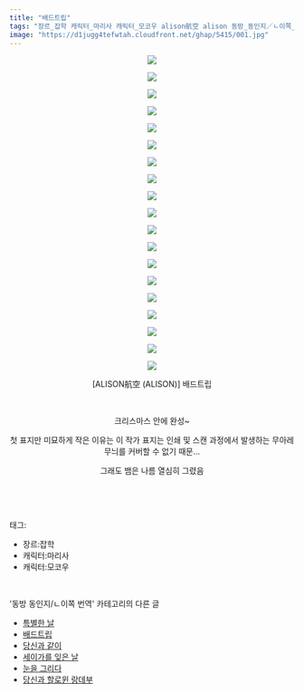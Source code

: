 ```yaml
---
title: "배드트립"
tags: "장르_잡학 캐릭터_마리사 캐릭터_모코우 alison航空 alison 동방_동인지／ㄴ이쪽_번역"
image: "https://d1jugg4tefwtah.cloudfront.net/ghap/5415/001.jpg"
---
```

<div class="article">
<p style="text-align: center; clear: none; float: none;"><img src="{{ site.imgserver11 }}/ghap/5415/001.jpg"/></p>
<p style="text-align: center; clear: none; float: none;"><img src="{{ site.imgserver11 }}/ghap/5415/002.jpg"/></p>
<p style="text-align: center; clear: none; float: none;"><img src="{{ site.imgserver11 }}/ghap/5415/003.jpg"/></p>
<p style="text-align: center; clear: none; float: none;"><img src="{{ site.imgserver11 }}/ghap/5415/004.jpg"/></p>
<p style="text-align: center; clear: none; float: none;"><img src="{{ site.imgserver11 }}/ghap/5415/005.jpg"/></p>
<p style="text-align: center; clear: none; float: none;"><img src="{{ site.imgserver11 }}/ghap/5415/006.jpg"/></p>
<p style="text-align: center; clear: none; float: none;"><img src="{{ site.imgserver11 }}/ghap/5415/007.jpg"/></p>
<p style="text-align: center; clear: none; float: none;"><img src="{{ site.imgserver11 }}/ghap/5415/008.jpg"/></p>
<p style="text-align: center; clear: none; float: none;"><img src="{{ site.imgserver11 }}/ghap/5415/009.jpg"/></p>
<p style="text-align: center; clear: none; float: none;"><img src="{{ site.imgserver11 }}/ghap/5415/010.jpg"/></p>
<p style="text-align: center; clear: none; float: none;"><img src="{{ site.imgserver11 }}/ghap/5415/011.jpg"/></p>
<p style="text-align: center; clear: none; float: none;"><img src="{{ site.imgserver11 }}/ghap/5415/012.jpg"/></p>
<p style="text-align: center; clear: none; float: none;"><img src="{{ site.imgserver11 }}/ghap/5415/013.jpg"/></p>
<p style="text-align: center; clear: none; float: none;"><img src="{{ site.imgserver11 }}/ghap/5415/014.jpg"/></p>
<p style="text-align: center; clear: none; float: none;"><img src="{{ site.imgserver11 }}/ghap/5415/015.jpg"/></p>
<p style="text-align: center; clear: none; float: none;"><img src="{{ site.imgserver11 }}/ghap/5415/016.jpg"/></p>
<p style="text-align: center; clear: none; float: none;"><img src="{{ site.imgserver11 }}/ghap/5415/017.jpg"/></p>
<p style="text-align: center; clear: none; float: none;"><img src="{{ site.imgserver11 }}/ghap/5415/018.jpg"/></p>
<p style="text-align: center; clear: none; float: none;"><img src="{{ site.imgserver11 }}/ghap/5415/019.jpg"/></p>
<p style="text-align: center; clear: none; float: none;">[ALISON航空 (ALISON)] 배드트립</p>
<p style="text-align: center; clear: none; float: none;"><br/></p>
<p style="text-align: center; clear: none; float: none;">크리스마스 안에 완성~</p>
<p style="text-align: center; clear: none; float: none;">첫 표지만 미묘하게 작은 이유는 이 작가 표지는 인쇄 및 스캔 과정에서 발생하는 무아레 무늬를 커버할 수 없기 때문...</p>
<p style="text-align: center; clear: none; float: none;">그래도 뱀은 나름 열심히 그렸음</p>
<p><br/></p>
</div><br/>
<div class="tagTrail">
<p>태그: </p>
<ul>
<li>장르:잡학</li>
<li>캐릭터:마리사</li>
<li>캐릭터:모코우</li>
</ul>
</div><br/>
<div class="another">
<p>'동방 동인지/ㄴ이쪽 번역' 카테고리의 다른 글</p>
<ul>
<li><a href="/ghap_5456">특별한 날</a></li>
<li><a href="/ghap_5415">배드트립</a></li>
<li><a href="/ghap_5396">당신과 같이</a></li>
<li><a href="/ghap_5361">세이가를 잊은 날</a></li>
<li><a href="/ghap_5326">눈을 그리다</a></li>
<li><a href="/ghap_4994">당신과 할로윈 랑데부</a></li>
</ul>
</div><br/>
